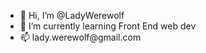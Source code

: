<ul>
  <li>👋 Hi, I’m @LadyWerewolf</li>
  <li>🌱 I’m currently learning Front End web dev</li>
  <li>📫 lady.werewolf@gmail.com</li>

<!---
LadyWerewolf/LadyWerewolf is a ✨ special ✨ repository because its `README.md` (this file) appears on your GitHub profile.
You can click the Preview link to take a look at your changes.
--->
